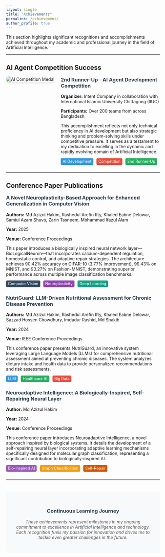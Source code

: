 ```yaml
---
layout: single
title: "Achievements"
permalink: /achievement/
author_profile: true
---
```


This section highlights significant recognitions and accomplishments achieved throughout my academic and professional journey in the field of Artificial Intelligence.

---

## AI Agent Competition Success

<div class="achievement-container" style="display: flex; align-items: flex-start; margin-bottom: 2em; gap: 1.5em;">
  <div class="achievement-image" style="flex-shrink: 0;">
    <img src="https://logicsame.github.io/md-hakim.github.io/images/achievement_medal.png" 
         alt="AI Competition Medal" 
         style="max-width: 200px; height: auto; border-radius: 8px; box-shadow: 0 4px 8px rgba(0,0,0,0.1);">
  </div>
  <div class="achievement-content" style="flex: 1;">
    <h3 style="margin-top: 0; color: #2c3e50;">2nd Runner-Up - AI Agent Development Competition</h3>
    <p><strong>Organizer:</strong> Intent Company in collaboration with International Islamic University Chittagong (IIUC)</p>
    <p><strong>Participants:</strong> Over 200 teams from across Bangladesh</p>
    <p>This accomplishment reflects not only technical proficiency in AI development but also strategic thinking and problem-solving skills under competitive pressure. It serves as a testament to my dedication to excelling in the dynamic and rapidly evolving domain of Artificial Intelligence.</p>
    <div style="margin-top: 1em;">
      <span style="background-color: #3498db; color: white; padding: 0.25em 0.5em; border-radius: 4px; font-size: 0.9em;">AI Development</span>
      <span style="background-color: #e74c3c; color: white; padding: 0.25em 0.5em; border-radius: 4px; font-size: 0.9em; margin-left: 0.5em;">Competition</span>
      <span style="background-color: #27ae60; color: white; padding: 0.25em 0.5em; border-radius: 4px; font-size: 0.9em; margin-left: 0.5em;">2nd Runner-Up</span>
    </div>
  </div>
</div>

---

## Conference Paper Publications

<div class="achievement-container" style="display: flex; align-items: flex-start; margin-bottom: 2em; gap: 1.5em;">
  <div class="achievement-content" style="flex: 1;">
    <h3 style="margin-top: 0; color: #2c3e50;">A Novel Neuroplasticity-Based Approach for Enhanced Generalization in Computer Vision</h3>
    <p><strong>Authors:</strong> Md Azizul Hakim, Rashedul Arefin Ifty, Khaled Eabne Delowar, Samiul Azam Shuvo, Zarin Tasneem, Mohammad Ifazul Alam</p>
    <p><strong>Year:</strong> 2025</p>
    <p><strong>Venue:</strong> Conference Proceedings</p>
    <p>This paper introduces a biologically inspired neural network layer—BioLogicalNeuron—that incorporates calcium-dependent regulation, homeostatic control, and adaptive repair strategies. The architecture achieves 90.42% accuracy on CIFAR-10 (3.77% improvement), 99.43% on MNIST, and 93.27% on Fashion-MNIST, demonstrating superior performance across multiple image classification benchmarks.</p>
    <div style="margin-top: 1em;">
      <span style="background-color: #34495e; color: white; padding: 0.25em 0.5em; border-radius: 4px; font-size: 0.9em;">Computer Vision</span>
      <span style="background-color: #8e44ad; color: white; padding: 0.25em 0.5em; border-radius: 4px; font-size: 0.9em; margin-left: 0.5em;">Neuroplasticity</span>
      <span style="background-color: #16a085; color: white; padding: 0.25em 0.5em; border-radius: 4px; font-size: 0.9em; margin-left: 0.5em;">Deep Learning</span>
    </div>
  </div>
</div>

<div class="achievement-container" style="display: flex; align-items: flex-start; margin-bottom: 2em; gap: 1.5em;">
  <div class="achievement-content" style="flex: 1;">
    <h3 style="margin-top: 0; color: #2c3e50;">NutriGuard: LLM-Driven Nutritional Assessment for Chronic Disease Prevention</h3>
    <p><strong>Authors:</strong> Md Azizul Hakim, Rashedul Arefin Ifty, Khaled Eabne Delowar, Sazzad Hossen Chowdhury, Imdadur Rashid, Md Shakib</p>
    <p><strong>Year:</strong> 2024</p>
    <p><strong>Venue:</strong> IEEE Conference Proceedings</p>
    <p>This conference paper presents NutriGuard, an innovative system leveraging Large Language Models (LLMs) for comprehensive nutritional assessment aimed at preventing chronic diseases. The system analyzes dietary intake and health data to provide personalized recommendations and risk assessments.</p>
    <div style="margin-top: 1em;">
      <span style="background-color: #3498db; color: white; padding: 0.25em 0.5em; border-radius: 4px; font-size: 0.9em;">LLM</span>
      <span style="background-color: #27ae60; color: white; padding: 0.25em 0.5em; border-radius: 4px; font-size: 0.9em; margin-left: 0.5em;">Healthcare AI</span>
      <span style="background-color: #e74c3c; color: white; padding: 0.25em 0.5em; border-radius: 4px; font-size: 0.9em; margin-left: 0.5em;">Big Data</span>
    </div>
  </div>
</div>

<div class="achievement-container" style="display: flex; align-items: flex-start; margin-bottom: 2em; gap: 1.5em;">
  <div class="achievement-content" style="flex: 1;">
    <h3 style="margin-top: 0; color: #2c3e50;">Neuroadaptive Intelligence: A Biologically-Inspired, Self-Repairing Neural Layer</h3>
    <p><strong>Author:</strong> Md Azizul Hakim</p>
    <p><strong>Year:</strong> 2024</p>
    <p><strong>Venue:</strong> Conference Proceedings</p>
    <p>This conference paper introduces Neuroadaptive Intelligence, a novel approach inspired by biological systems. It details the development of a self-repairing neural layer incorporating adaptive learning mechanisms specifically designed for molecular graph classification, representing a significant contribution to biologically-inspired AI.</p>
    <div style="margin-top: 1em;">
      <span style="background-color: #9b59b6; color: white; padding: 0.25em 0.5em; border-radius: 4px; font-size: 0.9em;">Bio-inspired AI</span>
      <span style="background-color: #f39c12; color: white; padding: 0.25em 0.5em; border-radius: 4px; font-size: 0.9em; margin-left: 0.5em;">Graph Classification</span>
      <span style="background-color: #d35400; color: white; padding: 0.25em 0.5em; border-radius: 4px; font-size: 0.9em; margin-left: 0.5em;">Self-Repair</span>
    </div>
  </div>
</div>

---

<div style="text-align: center; margin-top: 3em; padding: 2em; background-color: #f8f9fa; border-radius: 8px;">
  <h3 style="color: #2c3e50; margin-bottom: 1em;">Continuous Learning Journey</h3>
  <p style="font-style: italic; color: #555;">These achievements represent milestones in my ongoing commitment to excellence in Artificial Intelligence and technology. Each recognition fuels my passion for innovation and drives me to tackle even greater challenges in the future.</p>
</div>